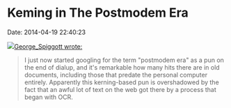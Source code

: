 Keming in The Postmodem Era
===========================

Date: 2014-04-19 22:40:23

[![](http://www.jwz.org/images/tumblr_mirs2dgztx1qkpgn3o1_1280.jpg)George\_Spiggott
wrote:](http://www.metafilter.com/138442/Whats-New)

> I just now started googling for the term \"postmodem era\" as a pun on
> the end of dialup, and it\'s remarkable how many hits there are in old
> documents, including those that predate the personal computer
> entirely. Apparently this kerning-based pun is overshadowed by the
> fact that an awful lot of text on the web got there by a process that
> began with OCR.
